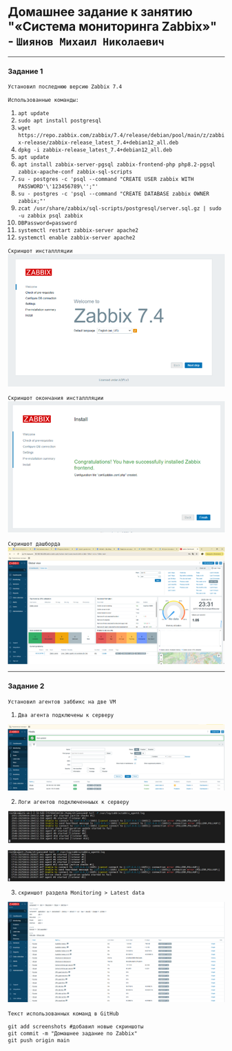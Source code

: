 # Домашнее задание к занятию "«Система мониторинга Zabbix»" - `Шиянов Михаил Николаевич`

---

### Задание 1

`Установил последнюю версию Zabbix 7.4`

`Использованные команды:`

1. `apt update`
2. `sudo apt install postgresql`
3. `wget https://repo.zabbix.com/zabbix/7.4/release/debian/pool/main/z/zabbix-release/zabbix-release_latest_7.4+debian12_all.deb`
4. `dpkg -i zabbix-release_latest_7.4+debian12_all.deb`
5. `apt update`
6. `apt install zabbix-server-pgsql zabbix-frontend-php php8.2-pgsql zabbix-apache-conf zabbix-sql-scripts`
7. `su - postgres -c 'psql --command "CREATE USER zabbix WITH PASSWORD'\'123456789\'';"'`
8. `su - postgres -c 'psql --command "CREATE DATABASE zabbix OWNER zabbix;"'`
9. `zcat /usr/share/zabbix/sql-scripts/postgresql/server.sql.gz | sudo -u zabbix psql zabbix`
10. `DBPassword=password`
11. `systemctl restart zabbix-server apache2`
12. `systemctl enable zabbix-server apache2`
 

`Скриншот инсталлляции`
![Runner settings](https://github.com/mshiyanov/8-03-hw/blob/main/screenshots/Install.PNG)

`Скриншот окончания инсталлляции`
![Runner settings](https://github.com/mshiyanov/8-03-hw/blob/main/screenshots/finish.PNG)

`Скриншот дашборда`
![Runner settings](https://github.com/mshiyanov/8-03-hw/blob/main/screenshots/Dashboard.PNG)



---

### Задание 2

`Установил агентов заббикс на две VM`


1. `Два агента подключены к серверу`

![Pipeline settings](https://github.com/mshiyanov/8-03-hw/blob/main/screenshots/Agents.PNG)

2. `Логи агентов подключенныых к серверу`

![Pipeline settings](https://github.com/mshiyanov/8-03-hw/blob/main/screenshots/Runner.PNG)

![Pipeline settings](https://github.com/mshiyanov/8-03-hw/blob/main/screenshots/Zagent.PNG)

3. `скриншот раздела Monitoring > Latest data`

![Pipeline settings](https://github.com/mshiyanov/8-03-hw/blob/main/screenshots/LastData.PNG)

`Текст использованных команд в GitHub`

```
git add screenshots #добавил новые скриншоты
git commit -m "Домашнее задание по Zabbix"
git push origin main


```
